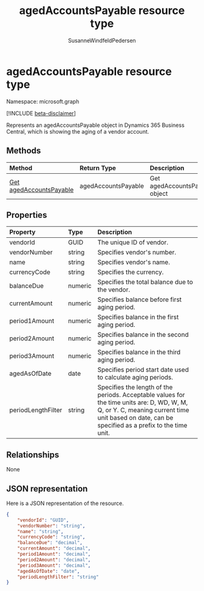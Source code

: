 ﻿---
title: agedAccountsPayable resource type 
description: An aged accounts payable object in Dynamics 365 Business Central.
services: project-madeira
documentationcenter: ''
author: SusanneWindfeldPedersen
localization_priority: Normal
ms.prod: "dynamics-365-business-central"
doc_type: resourcePageType
---

# agedAccountsPayable resource type

Namespace: microsoft.graph

[!INCLUDE [beta-disclaimer](../../includes/beta-disclaimer.md)]

Represents an agedAccountsPayable object in Dynamics 365 Business Central, which is showing the aging of a vendor account.

## Methods

| Method                                                                | Return Type         | Description                    |
| :-------------------------------------------------------------------- | :------------------ | :----------------------------- |
| [Get agedAccountsPayable](../api/dynamics-agedaccountspayable-get.md) | agedAccountsPayable | Get agedAccountsPayable object |

## Properties

| Property           | Type    | Description                                                                                                                                                                                     |
| :----------------- | :------ | :---------------------------------------------------------------------------------------------------------------------------------------------------------------------------------------------- |
| vendorId           | GUID    | The unique ID of vendor.                                                                                                                                                                        |
| vendorNumber       | string  | Specifies vendor's number.                                                                                                                                                                      |
| name               | string  | Specifies vendor's name.                                                                                                                                                                        |
| currencyCode       | string  | Specifies the currency.                                                                                                                                                                         |
| balanceDue         | numeric | Specifies the total balance due to the vendor.                                                                                                                                                  |
| currentAmount      | numeric | Specifies balance before first aging period.                                                                                                                                                    |
| period1Amount      | numeric | Specifies balance in the first aging period.                                                                                                                                                    |
| period2Amount      | numeric | Specifies balance in the second aging period.                                                                                                                                                   |
| period3Amount      | numeric | Specifies balance in the third aging period.                                                                                                                                                    |
| agedAsOfDate       | date    | Specifies period start date used to calculate aging periods.                                                                                                                                    |
| periodLengthFilter | string  | Specifies the length of the periods. Acceptable values for the time units are: D, WD, W, M, Q, or Y. C, meaning current time unit based on date, can be specified as a prefix to the time unit. |

## Relationships

None

## JSON representation

Here is a JSON representation of the resource.

```json
{
    "vendorId": "GUID",
    "vendorNumber": "string",
    "name": "string",
    "currencyCode": "string",
    "balanceDue": "decimal",
    "currentAmount": "decimal",
    "period1Amount": "decimal",
    "period2Amount": "decimal",
    "period3Amount": "decimal",
    "agedAsOfDate": "date",
    "periodLengthFilter": "string"
}

```
